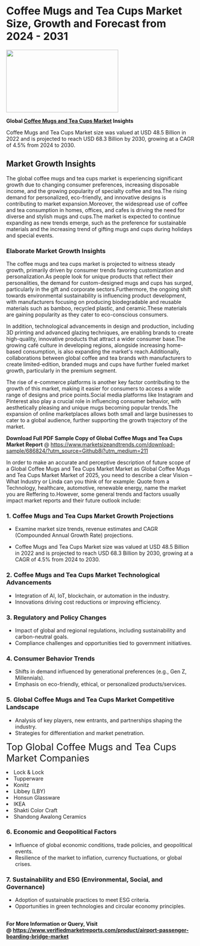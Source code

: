 <H1>Coffee Mugs and Tea Cups Market Size, Growth and Forecast from 2024 - 2031</H1><img class="aligncenter size-medium wp-image-584254" src="https://thirdeyenews.in/wp-content/uploads/2024/09/Global-Market-Research-300x168.jpeg" alt="" width="300" height="168" /><p><strong>Global&nbsp;<a href="https://www.marketsizeandtrends.com/download-sample/686824/?utm_source=Github8j?utm_medium=211">Coffee Mugs and Tea Cups Market</a> Insights</strong></p><p>Coffee Mugs and Tea Cups Market size was valued at USD 48.5 Billion in 2022 and is projected to reach USD 68.3 Billion by 2030, growing at a CAGR of 4.5% from 2024 to 2030.</p><p><h2>Market Growth Insights</h2> <p>The global coffee mugs and tea cups market is experiencing significant growth due to changing consumer preferences, increasing disposable income, and the growing popularity of specialty coffee and tea.The rising demand for personalized, eco-friendly, and innovative designs is contributing to market expansion.Moreover, the widespread use of coffee and tea consumption in homes, offices, and cafes is driving the need for diverse and stylish mugs and cups.The market is expected to continue expanding as new trends emerge, such as the preference for sustainable materials and the increasing trend of gifting mugs and cups during holidays and special events.</p> <h3>Elaborate Market Growth Insights</h3> <p>The coffee mugs and tea cups market is projected to witness steady growth, primarily driven by consumer trends favoring customization and personalization.As people look for unique products that reflect their personalities, the demand for custom-designed mugs and cups has surged, particularly in the gift and corporate sectors.Furthermore, the ongoing shift towards environmental sustainability is influencing product development, with manufacturers focusing on producing biodegradable and reusable materials such as bamboo, recycled plastic, and ceramic.These materials are gaining popularity as they cater to eco-conscious consumers.</p> <p>In addition, technological advancements in design and production, including 3D printing and advanced glazing techniques, are enabling brands to create high-quality, innovative products that attract a wider consumer base.The growing café culture in developing regions, alongside increasing home-based consumption, is also expanding the market's reach.Additionally, collaborations between global coffee and tea brands with manufacturers to create limited-edition, branded mugs and cups have further fueled market growth, particularly in the premium segment.</p> <p>The rise of e-commerce platforms is another key factor contributing to the growth of this market, making it easier for consumers to access a wide range of designs and price points.Social media platforms like Instagram and Pinterest also play a crucial role in influencing consumer behavior, with aesthetically pleasing and unique mugs becoming popular trends.The expansion of online marketplaces allows both small and large businesses to cater to a global audience, further supporting the growth trajectory of the market.</p> <p><span class=""><strong>Download Full PDF Sample Copy of Global Coffee Mugs and Tea Cups Market Report</strong> @ <a href="https://www.marketsizeandtrends.com/download-sample/686824/?utm_source=Github8j?utm_medium=211" target="_blank">https://www.marketsizeandtrends.com/download-sample/686824/?utm_source=Github8j?utm_medium=211</a></span></p><p>In order to make an accurate and perceptive description of future scope of a Global&nbsp;Coffee Mugs and Tea Cups Market Market as Global&nbsp;Coffee Mugs and Tea Cups Market Market of 2025, you need to describe a clear Vision &ndash; What Industry or Linda can you think of for example: Quote from a Technology, healthcare, automotive, renewable energy, name the market you are Reffering to.However, some general trends and factors usually impact market reports and their future outlook include:</p><h3>1.&nbsp;<strong>Coffee Mugs and Tea Cups Market Growth Projections</strong></h3><ul><li>Examine market size trends, revenue estimates and CAGR (Compounded Annual Growth Rate) projections.</li><li><p>Coffee Mugs and Tea Cups Market size was valued at USD 48.5 Billion in 2022 and is projected to reach USD 68.3 Billion by 2030, growing at a CAGR of 4.5% from 2024 to 2030.</p></li></ul><h3>2.&nbsp;<strong>Coffee Mugs and Tea Cups Market Technological Advancements</strong></h3><ul><li>Integration of AI, IoT, blockchain, or automation in the industry.</li><li>Innovations driving cost reductions or improving efficiency.</li></ul><h3>3.&nbsp;<strong>Regulatory and Policy Changes</strong></h3><ul><li>Impact of global and regional regulations, including sustainability and carbon-neutral goals.</li><li>Compliance challenges and opportunities tied to government initiatives.</li></ul><h3>4.&nbsp;<strong>Consumer Behavior Trends</strong></h3><ul><li>Shifts in demand influenced by generational preferences (e.g., Gen Z, Millennials).</li><li>Emphasis on eco-friendly, ethical, or personalized products/services.</li></ul><h3>5.&nbsp;<strong>Global Coffee Mugs and Tea Cups Market Competitive Landscape</strong></h3><ul><li>Analysis of key players, new entrants, and partnerships shaping the industry.</li><li>Strategies for differentiation and market penetration.</li></ul><p data-pm-slice="1 1 []"><span style="color: inherit; font-family: inherit; font-size: 25px;">Top Global Coffee Mugs and Tea Cups Market Companies</span></p><div class="" data-test-id=""><p><li>Lock & Lock</li><li> Tupperware</li><li> Konitz</li><li> Libbey (LBY)</li><li> Honsun Glassware</li><li> IKEA</li><li> Shakti Color Craft</li><li> Shandong Awalong Ceramics</li></p></div><h3>6.&nbsp;<strong>Economic and Geopolitical Factors</strong></h3><ul><li>Influence of global economic conditions, trade policies, and geopolitical events.</li><li>Resilience of the market to inflation, currency fluctuations, or global crises.</li></ul><h3>7.&nbsp;<strong>Sustainability and ESG (Environmental, Social, and Governance)</strong></h3><ul><li>Adoption of sustainable practices to meet ESG criteria.</li><li>Opportunities in green technologies and circular economy principles.</li></ul><h2><strong style="font-size: 14px;">For More Information or Query, Visit @&nbsp;</strong><a style="background-color: #ffffff; font-size: 14px;" href="https://www.marketsizeandtrends.com/report/coffee-mugs-and-tea-cups-market/" target="_blank">https://www.verifiedmarketreports.com/product/airport-passenger-boarding-bridge-market</a></h2>